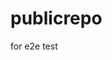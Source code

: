 # publicrepo
for e2e test










































































































































































































































































































































































































































































































































































































































































































































































































































































































































































































































































































































































































































































































































































































































































































































































































































































































































































































































































































































































































